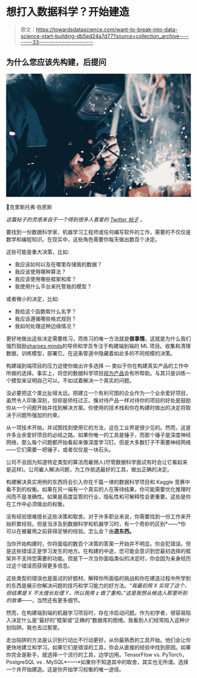 # 想打入数据科学？开始建造

> 原文：<https://towardsdatascience.com/want-to-break-into-data-science-start-building-db5ed24a7d77?source=collection_archive---------33----------------------->

## 为什么您应该先构建，后提问

![](img/8c799cd8177ab825c382e68622506218.png)

📸克里斯托弗·伯恩斯

*这篇帖子的灵感来自于一个得到很多人喜爱的* [*Twitter 帖子*](https://twitter.com/russ_poll/status/1305882792212004864) *。*

要找到一份数据科学家、机器学习工程师或任何编写软件的工作，需要的不仅仅是数学和编程知识。在现实中，这些角色需要你每天做出数百个决定。

这些可能是重大决策，比如:

*   我应该如何以及在哪里存储我的数据？
*   我应该使用哪种算法？
*   我应该使用哪些框架和库？
*   我使用什么平台来托管我的模型？

或者微小的决定，比如:

*   我给这个函数取什么名字？
*   我应该遵循哪些格式规则？
*   我如何处理这种边缘情况？

更好地做出这些决定需要练习，而练习的唯一方法就是**做事情**。这就是为什么我们强烈鼓励[sharpes minds](http://www.sharpestminds.com)的导师和学员专注于构建端到端的 ML 项目。收集和清理数据，训练模型，部署它。在这条管道中隐藏着如此多的不同规模的决策。

构建端到端项目的压力迫使你做出许多选择 *—* 类似于你在构建真实产品的工作中所做的选择。事实上，将您的数据科学项目[视为产品](/want-to-get-hired-build-a-project-with-a-win-condition-6526d90a247d)会有所帮助。与其只是训练一个模型来证明自己可以，不如试着解决一个真实的问题。

没必要把这个类比扯得太远。把建立一个有利可图的企业作为一个业余爱好项目，虽然令人印象深刻，但却是矫枉过正。像对待产品一样对待你的项目的好处是鼓励你从一个问题开始并找到解决方案。你使用的技术栈和你在构建时做出的决定将取决于问题所强加的约束。

从一项技术开始，并试图找到使用它的方法，这在工业界是很少见的。然而，这是许多业余爱好项目的必经之路。如果你唯一的工具是锤子，而那个锤子是深度神经网络，那么每个问题都开始看起来像深度学习钉。但是大多数钉子不需要神经网络——它们需要一把锤子，或者仅仅是一块石头。

公司不会因为知道特定类型的算法而雇佣人(尽管数据科学面试有时会让它看起来是这样)。公司雇人解决问题，为工作挑选最好的工具，做出正确的决定。

构建解决真实用例的东西将会引入你在千篇一律的数据科学项目和 Kaggle 竞赛中看不到的权衡。如果在另一端有一个真实的人在等待结果，你可能需要优化推理时间而不是准确性。如果是高度监管的行业，隐私性和可解释性会更重要。这些是你在工作中必须做出的权衡。

没有经验很难擅长这些决策和取舍。对于许多职业来说，你需要找到一份工作来开始积累经验。但是当涉及到数据科学和机器学习时，有一个奇妙的区别*——*你可以在被雇用之前获得足够的经验。怎么会？由**造东西。**

当你开始构建时，你将面临的数百个决策的答案一开始并不明显。你会犯错误。但是这些错误正是学习发生的地方。在构建的中途，您可能会意识到您最初选择的框架并不支持您需要的功能。但是下一次当你面临类似的决定时，你会因为亲身经历过这个错误而获得更多信息。

这些类型的错误也是面试的好题材。解释你所面临的挑战和你在建造过程中所学到的东西是展示你解决问题的技巧和学习能力的好方法。*“我最初用 X 实现了这个，但结果是 X 不太擅长处理 Y，所以我用 z 做了重构。”*这是我想从候选人那里听到的故事*——*，当然还有更多细节。

然而，在构建端到端的机器学习项目时，存在冷启动问题。作为初学者，很容易陷入决定什么是“最好的”框架或“正确的”数据库的困境。我看到人们经常陷入这种计划陷阱。我也去过那里。

走出陷阱的方法是认识到行动比不行动更好。从你最熟悉的工具开始。他们会让你更快地建立和学习。如果它们是错误的工具，你会从直接的经验中找到原因。如果你完全是新手，就选择一个流行的工具，边学边用。TensorFlow vs. PyTorch，PostgreSQL vs . MySQL*——*如果你不知道其中的取舍，其实也无所谓。选择一个并开始建造。这是你开始学习权衡的唯一途径。